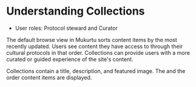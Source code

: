 # Understanding Collections
- User roles: Protocol steward and Curator

The default browse view in Mukurtu sorts content items by the most recently updated. Users see content they have access to through their cultural protocols in that order. Collections can provide users with a more curated or guided experience of the site's content.

Collections contain a title, description, and featured image. The  and the order content items are displayed. 